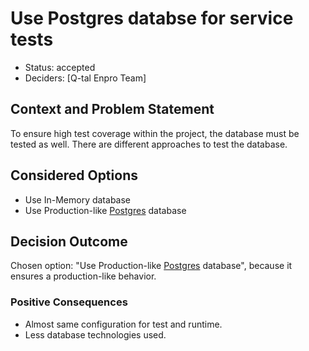 # Use Postgres databse for service tests

* Status: accepted
* Deciders: [Q-tal Enpro Team]

## Context and Problem Statement

To ensure high test coverage within the project, the database must be tested as well. There are different approaches to test the database.

## Considered Options

* Use In-Memory database
* Use Production-like [Postgres](http://www.postgresql.org) database

## Decision Outcome

Chosen option: "Use Production-like [Postgres](http://www.postgresql.org) database", because it ensures a production-like behavior.

### Positive Consequences <!-- optional -->

* Almost same configuration for test and runtime.
* Less database technologies used.
